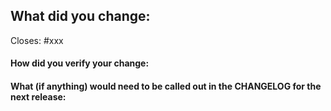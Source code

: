 <!--
1. If there is a breaking or notable change please call that out as these will need to be added to the CHANGELOG.md file in this repository.
2. This repository tries to stick with the community style conventions using [rustfmt](https://github.com/rust-lang-nursery/rustfmt#quick-start) with the *default* settings. If you have custom settings you may find that rustfmt
clutter the diff of your change with unrelated changes. Please apply formatting with `cargo  +nightly fmt` before submitting a pr.
-->

## What did you change:

<!--
If this closes an open issue please replace xxx below with the issue number
-->

Closes: #xxx

#### How did you verify your change:

#### What (if anything) would need to be called out in the CHANGELOG for the next release: